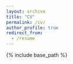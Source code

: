 ```yaml
---
layout: archive
title: "CV"
permalink: /cv/
author_profile: true
redirect_from:
  - /resume
---
```


{% include base_path %}

<object data="/files/cv_example.pdf" width="1000" height="1000" type='application/pdf'></object>



